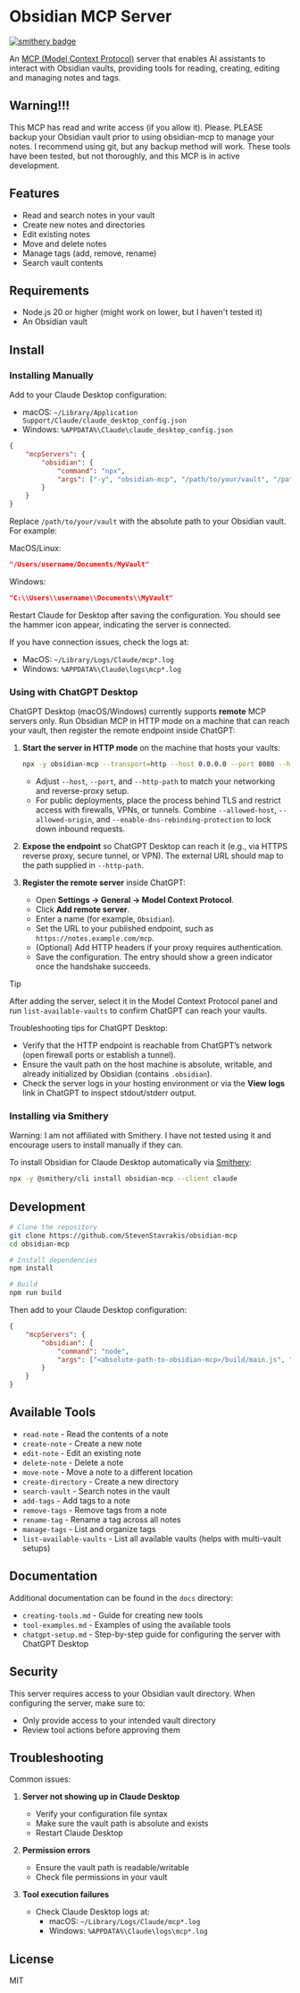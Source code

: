 # Obsidian MCP Server

[![smithery badge](https://smithery.ai/badge/obsidian-mcp)](https://smithery.ai/server/obsidian-mcp)

An [MCP (Model Context Protocol)](https://modelcontextprotocol.io) server that enables AI assistants to interact with Obsidian vaults, providing tools for reading, creating, editing and managing notes and tags.

## Warning!!!

This MCP has read and write access (if you allow it). Please. PLEASE backup your Obsidian vault prior to using obsidian-mcp to manage your notes. I recommend using git, but any backup method will work. These tools have been tested, but not thoroughly, and this MCP is in active development.

## Features

- Read and search notes in your vault
- Create new notes and directories
- Edit existing notes
- Move and delete notes
- Manage tags (add, remove, rename)
- Search vault contents

## Requirements

- Node.js 20 or higher (might work on lower, but I haven't tested it)
- An Obsidian vault

## Install

### Installing Manually

Add to your Claude Desktop configuration:

- macOS: `~/Library/Application Support/Claude/claude_desktop_config.json`
- Windows: `%APPDATA%\Claude\claude_desktop_config.json`

```json
{
    "mcpServers": {
        "obsidian": {
            "command": "npx",
            "args": ["-y", "obsidian-mcp", "/path/to/your/vault", "/path/to/your/vault2"]
        }
    }
}
```

Replace `/path/to/your/vault` with the absolute path to your Obsidian vault. For example:

MacOS/Linux:

```json
"/Users/username/Documents/MyVault"
```

Windows:

```json
"C:\\Users\\username\\Documents\\MyVault"
```

Restart Claude for Desktop after saving the configuration. You should see the hammer icon appear, indicating the server is connected.

If you have connection issues, check the logs at:

- MacOS: `~/Library/Logs/Claude/mcp*.log`
- Windows: `%APPDATA%\Claude\logs\mcp*.log`

### Using with ChatGPT Desktop

ChatGPT Desktop (macOS/Windows) currently supports **remote** MCP servers only. Run Obsidian MCP in HTTP mode on a machine that can reach your vault, then register the remote endpoint inside ChatGPT:

1. **Start the server in HTTP mode** on the machine that hosts your vaults:

   ```bash
   npx -y obsidian-mcp --transport=http --host 0.0.0.0 --port 8080 --http-path /mcp /absolute/path/to/your/vault [/absolute/path/to/another/vault]
   ```

   - Adjust `--host`, `--port`, and `--http-path` to match your networking and reverse-proxy setup.
   - For public deployments, place the process behind TLS and restrict access with firewalls, VPNs, or tunnels. Combine `--allowed-host`, `--allowed-origin`, and `--enable-dns-rebinding-protection` to lock down inbound requests.

2. **Expose the endpoint** so ChatGPT Desktop can reach it (e.g., via HTTPS reverse proxy, secure tunnel, or VPN). The external URL should map to the path supplied in `--http-path`.

3. **Register the remote server** inside ChatGPT:
   - Open **Settings → General → Model Context Protocol**.
   - Click **Add remote server**.
   - Enter a name (for example, `Obsidian`).
   - Set the URL to your published endpoint, such as `https://notes.example.com/mcp`.
   - (Optional) Add HTTP headers if your proxy requires authentication.
   - Save the configuration. The entry should show a green indicator once the handshake succeeds.

> [!TIP]
> After adding the server, select it in the Model Context Protocol panel and run `list-available-vaults` to confirm ChatGPT can reach your vaults.

Troubleshooting tips for ChatGPT Desktop:

- Verify that the HTTP endpoint is reachable from ChatGPT’s network (open firewall ports or establish a tunnel).
- Ensure the vault path on the host machine is absolute, writable, and already initialized by Obsidian (contains `.obsidian`).
- Check the server logs in your hosting environment or via the **View logs** link in ChatGPT to inspect stdout/stderr output.


### Installing via Smithery
Warning: I am not affiliated with Smithery. I have not tested using it and encourage users to install manually if they can.

To install Obsidian for Claude Desktop automatically via [Smithery](https://smithery.ai/server/obsidian-mcp):

```bash
npx -y @smithery/cli install obsidian-mcp --client claude
```

## Development

```bash
# Clone the repository
git clone https://github.com/StevenStavrakis/obsidian-mcp
cd obsidian-mcp

# Install dependencies
npm install

# Build
npm run build
```

Then add to your Claude Desktop configuration:

```json
{
    "mcpServers": {
        "obsidian": {
            "command": "node",
            "args": ["<absolute-path-to-obsidian-mcp>/build/main.js", "/path/to/your/vault", "/path/to/your/vault2"]
        }
    }
}
```

## Available Tools

- `read-note` - Read the contents of a note
- `create-note` - Create a new note
- `edit-note` - Edit an existing note
- `delete-note` - Delete a note
- `move-note` - Move a note to a different location
- `create-directory` - Create a new directory
- `search-vault` - Search notes in the vault
- `add-tags` - Add tags to a note
- `remove-tags` - Remove tags from a note
- `rename-tag` - Rename a tag across all notes
- `manage-tags` - List and organize tags
- `list-available-vaults` - List all available vaults (helps with multi-vault setups)

## Documentation

Additional documentation can be found in the `docs` directory:

- `creating-tools.md` - Guide for creating new tools
- `tool-examples.md` - Examples of using the available tools
- `chatgpt-setup.md` - Step-by-step guide for configuring the server with ChatGPT Desktop

## Security

This server requires access to your Obsidian vault directory. When configuring the server, make sure to:

- Only provide access to your intended vault directory
- Review tool actions before approving them

## Troubleshooting

Common issues:

1. **Server not showing up in Claude Desktop**
   - Verify your configuration file syntax
   - Make sure the vault path is absolute and exists
   - Restart Claude Desktop

2. **Permission errors**
   - Ensure the vault path is readable/writable
   - Check file permissions in your vault

3. **Tool execution failures**
   - Check Claude Desktop logs at:
     - macOS: `~/Library/Logs/Claude/mcp*.log`
     - Windows: `%APPDATA%\Claude\logs\mcp*.log`

## License

MIT
